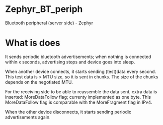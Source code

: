 # Zephyr_BT_periph
Bluetooth peripheral (server side) - Zephyr

# What is does
It sends periodic bluetooth advertisements; when nothing is connected within x seconds, advertising stops and device goes into sleep.

When another device connects, it starts sending (test)data every second. This test data is > MTU size, so it is sent in chunks. The size of the chunks
depends on the negotiated MTU.

For the receiving side to be able to reassemble the data sent, extra data is inserted: MoreDataFollow flag; currenty implemented as one byte.
This MoreDataFollow flag is comparable with the MoreFragment flag in IPv4.


When the other device disconnects, it starts sending periodic advertisements again.
